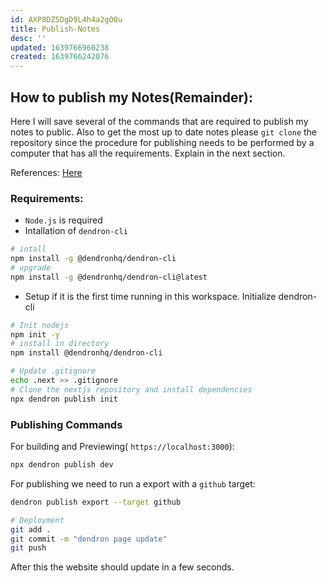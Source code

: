 ```yaml
---
id: AXP8DZ5DgD9L4h4a2gO0u
title: Publish-Notes
desc: ''
updated: 1639766960238
created: 1639766242076
---
```



## How to publish my Notes(Remainder):

Here I will save several of the commands that are required to publish my notes to public. Also to get the most up to date notes please `git clone` the repository since the procedure for publishing needs to be performed by a computer that has all the requirements. Explain in the next section.

References: [Here](https://wiki.dendron.so/notes/23a1b942-99af-45c8-8116-4f4bb7dccd21/)

### Requirements:

* `Node.js` is required
* Intallation of `dendron-cli`

```bash
# intall
npm install -g @dendronhq/dendron-cli
# upgrade
npm install -g @dendronhq/dendron-cli@latest

```

* Setup if it is the first time running in this workspace. Initialize dendron-cli

```bash
# Init nodejs
npm init -y 
# install in directory
npm install @dendronhq/dendron-cli

# Update .gitignore
echo .next >> .gitignore
# Clone the nextjs repository and install dependencies
npx dendron publish init
```




### Publishing Commands

For building and Previewing( `https://localhost:3000`):

```bash
npx dendron publish dev
```

For publishing we need to run a export with a `github` target:

```bash
dendron publish export --target github

# Deployment
git add .
git commit -m "dendron page update"
git push
```

After this the website should update in a few seconds.